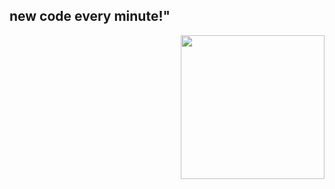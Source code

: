 ### 
<h2>new code every minute!"</h2> <img align='right' src="https://media.giphy.com/media/VbnUQpnihPSIgIXuZv/giphy.gif" width="230>
<img src="https://github-readme-stats.vercel.app/api?username=rohanopensource&&show_icons=true&title_color=ffffff&icon_color=bb2acf&text_color=daf7dc&bg_color=151515">
